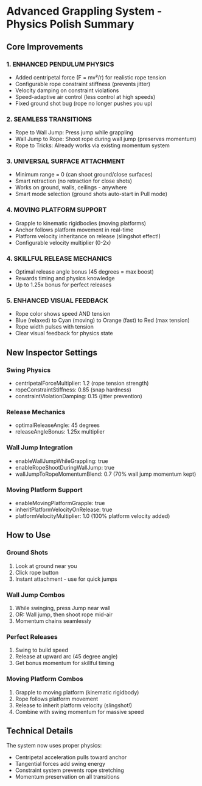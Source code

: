 # Advanced Grappling System - Physics Polish Summary

## Core Improvements

### 1. ENHANCED PENDULUM PHYSICS
- Added centripetal force (F = mv²/r) for realistic rope tension
- Configurable rope constraint stiffness (prevents jitter)
- Velocity damping on constraint violations
- Speed-adaptive air control (less control at high speeds)
- Fixed ground shot bug (rope no longer pushes you up)

### 2. SEAMLESS TRANSITIONS
- Rope to Wall Jump: Press jump while grappling
- Wall Jump to Rope: Shoot rope during wall jump (preserves momentum)
- Rope to Tricks: Already works via existing momentum system

### 3. UNIVERSAL SURFACE ATTACHMENT
- Minimum range = 0 (can shoot ground/close surfaces)
- Smart retraction (no retraction for close shots)
- Works on ground, walls, ceilings - anywhere
- Smart mode selection (ground shots auto-start in Pull mode)

### 4. MOVING PLATFORM SUPPORT
- Grapple to kinematic rigidbodies (moving platforms)
- Anchor follows platform movement in real-time
- Platform velocity inheritance on release (slingshot effect!)
- Configurable velocity multiplier (0-2x)

### 4. SKILLFUL RELEASE MECHANICS
- Optimal release angle bonus (45 degrees = max boost)
- Rewards timing and physics knowledge
- Up to 1.25x bonus for perfect releases

### 5. ENHANCED VISUAL FEEDBACK
- Rope color shows speed AND tension
- Blue (relaxed) to Cyan (moving) to Orange (fast) to Red (max tension)
- Rope width pulses with tension
- Clear visual feedback for physics state

## New Inspector Settings

### Swing Physics
- centripetalForceMultiplier: 1.2 (rope tension strength)
- ropeConstraintStiffness: 0.85 (snap hardness)
- constraintViolationDamping: 0.15 (jitter prevention)

### Release Mechanics
- optimalReleaseAngle: 45 degrees
- releaseAngleBonus: 1.25x multiplier

### Wall Jump Integration
- enableWallJumpWhileGrappling: true
- enableRopeShootDuringWallJump: true
- wallJumpToRopeMomentumBlend: 0.7 (70% wall jump momentum kept)

### Moving Platform Support
- enableMovingPlatformGrapple: true
- inheritPlatformVelocityOnRelease: true
- platformVelocityMultiplier: 1.0 (100% platform velocity added)

## How to Use

### Ground Shots
1. Look at ground near you
2. Click rope button
3. Instant attachment - use for quick jumps

### Wall Jump Combos
1. While swinging, press Jump near wall
2. OR: Wall jump, then shoot rope mid-air
3. Momentum chains seamlessly

### Perfect Releases
1. Swing to build speed
2. Release at upward arc (45 degree angle)
3. Get bonus momentum for skillful timing

### Moving Platform Combos
1. Grapple to moving platform (kinematic rigidbody)
2. Rope follows platform movement
3. Release to inherit platform velocity (slingshot!)
4. Combine with swing momentum for massive speed

## Technical Details

The system now uses proper physics:
- Centripetal acceleration pulls toward anchor
- Tangential forces add swing energy
- Constraint system prevents rope stretching
- Momentum preservation on all transitions

